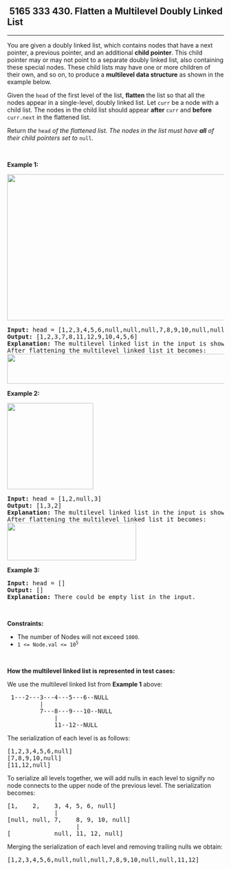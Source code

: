 <h2> 5165 333
430. Flatten a Multilevel Doubly Linked List</h2><hr><div><p>You are given a doubly linked list, which contains nodes that have a next pointer, a previous pointer, and an additional <strong>child pointer</strong>. This child pointer may or may not point to a separate doubly linked list, also containing these special nodes. These child lists may have one or more children of their own, and so on, to produce a <strong>multilevel data structure</strong> as shown in the example below.</p>

<p>Given the <code>head</code> of the first level of the list, <strong>flatten</strong> the list so that all the nodes appear in a single-level, doubly linked list. Let <code>curr</code> be a node with a child list. The nodes in the child list should appear <strong>after</strong> <code>curr</code> and <strong>before</strong> <code>curr.next</code> in the flattened list.</p>

<p>Return <em>the </em><code>head</code><em> of the flattened list. The nodes in the list must have <strong>all</strong> of their child pointers set to </em><code>null</code>.</p>

<p>&nbsp;</p>
<p><strong class="example">Example 1:</strong></p>
<img alt="" src="https://assets.leetcode.com/uploads/2021/11/09/flatten11.jpg" style="width: 700px; height: 339px;">
<pre><strong>Input:</strong> head = [1,2,3,4,5,6,null,null,null,7,8,9,10,null,null,11,12]
<strong>Output:</strong> [1,2,3,7,8,11,12,9,10,4,5,6]
<strong>Explanation:</strong> The multilevel linked list in the input is shown.
After flattening the multilevel linked list it becomes:
<img src="https://assets.leetcode.com/uploads/2021/11/09/flatten12.jpg" style="width: 1000px; height: 69px;">
</pre>

<p><strong class="example">Example 2:</strong></p>
<img alt="" src="https://assets.leetcode.com/uploads/2021/11/09/flatten2.1jpg" style="width: 200px; height: 200px;">
<pre><strong>Input:</strong> head = [1,2,null,3]
<strong>Output:</strong> [1,3,2]
<strong>Explanation:</strong> The multilevel linked list in the input is shown.
After flattening the multilevel linked list it becomes:
<img src="https://assets.leetcode.com/uploads/2021/11/24/list.jpg" style="width: 300px; height: 87px;">
</pre>

<p><strong class="example">Example 3:</strong></p>

<pre><strong>Input:</strong> head = []
<strong>Output:</strong> []
<strong>Explanation:</strong> There could be empty list in the input.
</pre>

<p>&nbsp;</p>
<p><strong>Constraints:</strong></p>

<ul>
	<li>The number of Nodes will not exceed <code>1000</code>.</li>
	<li><code>1 &lt;= Node.val &lt;= 10<sup>5</sup></code></li>
</ul>

<p>&nbsp;</p>
<p><strong>How the multilevel linked list is represented in test cases:</strong></p>

<p>We use the multilevel linked list from <strong>Example 1</strong> above:</p>

<pre> 1---2---3---4---5---6--NULL
         |
         7---8---9---10--NULL
             |
             11--12--NULL</pre>

<p>The serialization of each level is as follows:</p>

<pre>[1,2,3,4,5,6,null]
[7,8,9,10,null]
[11,12,null]
</pre>

<p>To serialize all levels together, we will add nulls in each level to signify no node connects to the upper node of the previous level. The serialization becomes:</p>

<pre>[1,    2,    3, 4, 5, 6, null]
             |
[null, null, 7,    8, 9, 10, null]
                   |
[            null, 11, 12, null]
</pre>

<p>Merging the serialization of each level and removing trailing nulls we obtain:</p>

<pre>[1,2,3,4,5,6,null,null,null,7,8,9,10,null,null,11,12]
</pre>
</div>